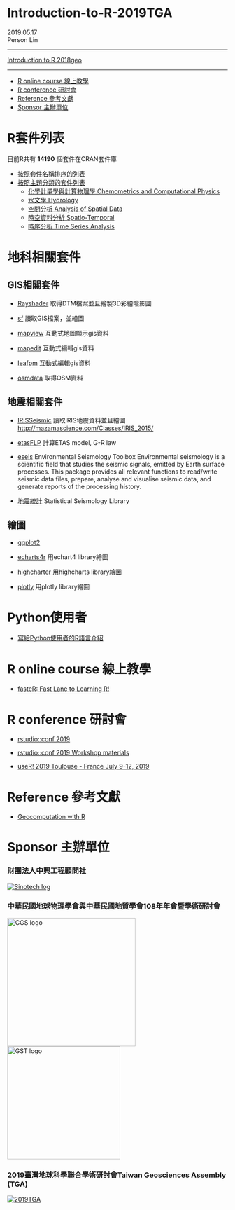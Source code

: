 # Introduction-to-R-2019TGA

2019.05.17<br>Person Lin

----

[Introduction to R 2018geo](https://personlin.github.io/Introduction-to-R-2018geo/)

----
<!-- TOC depthFrom:1 depthTo:6 withLinks:1 updateOnSave:1 orderedList:0 -->

- [R online course 線上教學](#r-online-course-線上教學)
- [R conference 研討會](#r-conference-研討會)
- [Reference 參考文獻](#reference-參考文獻)
- [Sponsor 主辦單位](#sponsor-主辦單位)

<!-- /TOC -->


# R套件列表

目前R共有 __14190__ 個套件在CRAN套件庫

- [按照套件名稱排序的列表](https://cran.r-project.org/web/packages/available_packages_by_name.html)
- [按照主題分類的套件列表](https://cran.r-project.org/web/views/)
    - [化學計量學與計算物理學 Chemometrics and Computational Physics](https://cran.r-project.org/web/views/ChemPhys.html)
    - [水文學 Hydrology](https://cran.r-project.org/web/views/Hydrology.html)
    - [空間分析 Analysis of Spatial Data](https://cran.r-project.org/web/views/Spatial.html)
    - [時空資料分析 Spatio-Temporal](https://cran.r-project.org/web/views/SpatioTemporal.html)
    - [時序分析 Time Series Analysis](https://cran.r-project.org/web/views/TimeSeries.html)

# 地科相關套件

## GIS相關套件

- [Rayshader]()
取得DTM檔案並且繪製3D彩繪陰影圖

- [sf]()
讀取GIS檔案，並繪圖

- [mapview]()
互動式地圖顯示gis資料

- [mapedit]()
互動式編輯gis資料

- [leafpm](https://github.com/r-spatial/leafpm)
互動式編輯gis資料

- [osmdata]()
取得OSM資料

## 地震相關套件

- [IRISSeismic]()
讀取IRIS地震資料並且繪圖
http://mazamascience.com/Classes/IRIS_2015/

- [etasFLP]()
計算ETAS model, G-R law

- [eseis](https://cran.r-project.org/web/packages/eseis/index.html)
Environmental Seismology Toolbox
Environmental seismology is a scientific field that studies the seismic signals, emitted by Earth surface processes. This package provides all relevant functions to read/write seismic data files, prepare, analyse and visualise seismic data, and generate reports of the processing history.

- [地震統計](http://www.statsresearch.co.nz/dsh/sslib/)
Statistical Seismology Library

## 繪圖

- [ggplot2]()

- [echarts4r]()
用echart4 library繪圖

- [highcharter]()
用highcharts library繪圖

- [plotly]()
用plotly library繪圖



# Python使用者 

 - [寫給Python使用者的R語言介紹](https://gvwilson.github.io/tidynomicon/)

# R online course 線上教學

 - [fasteR: Fast Lane to Learning R!](https://github.com/matloff/fasteR)
 
# R conference 研討會

- [rstudio::conf 2019](https://resources.rstudio.com/rstudio-conf-2019)

- [rstudio::conf 2019 Workshop materials](https://blog.rstudio.com/2019/02/06/rstudio-conf-2019-workshops/)

- [useR! 2019 Toulouse - France July 9-12, 2019](http://www.user2019.fr/)
 
# Reference 參考文獻

 - [Geocomputation with R](https://geocompr.robinlovelace.net/)

# Sponsor 主辦單位
 
### 財團法人中興工程顧問社
[![Sinotech log](https://www.sinotech.org.tw/zh/Modules/SinotechMenu/images/banner.png "Sinotech")](https://www.sinotech.org.tw/zh/)

### 中華民國地球物理學會與中華民國地質學會108年年會暨學術研討會

<a href="http://www.cgs.org.tw/"><img src="http://www.cgs.org.tw/image/logo.jpg" alt="CGS logo" width="293"/></a>
<a href="https://www.gst.org.tw/cht/"><img src="https://www.gst.org.tw/image/album/normal/20181015071016514.jpeg" alt="GST logo" width="258"/></a>

### 2019臺灣地球科學聯合學術研討會Taiwan Geosciences Assembly (TGA)
[![2019TGA](https://cgu-tga.org.tw/images/header_logo.png)](https://cgu-tga.org.tw/index.php)
